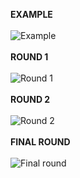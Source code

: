 **EXAMPLE**<br><br>
![Example](https://github.com/user-attachments/assets/285966bb-f03a-4fe0-8dff-ade1ac3653e7)<br><br>
**ROUND 1**<br><br>
![Round 1](https://github.com/user-attachments/assets/2d99f84a-7274-4f4f-b129-cccbf77c46c9)<br><br>
**ROUND 2**<br><br>
![Round 2](https://github.com/user-attachments/assets/8747f5d1-e7b1-45e2-bce6-97ef032f4eec)<br><br>
**FINAL ROUND**<br><br>
![Final round](https://github.com/user-attachments/assets/ac4ebd8a-46ca-44bf-ab37-e57976f2fefb)<br><br>

